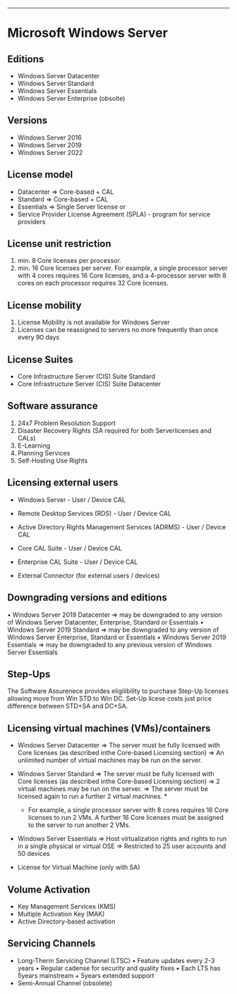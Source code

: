------------------------
# Microsoft Windows Server 

## Editions
- Windows Server Datacenter
- Windows Server Standard
- Windows Server Essentials
- Windows Server Enterprise (obsolte)

## Versions
- Windows Server 2016
- Windows Server 2019
- Windows Server 2022

## License model
- Datacenter => Core-based + CAL
- Standard => Core-based + CAL
- Essentials => Single Server license
or
- Service Provider License Agreement (SPLA) - program for service providers

## License unit restriction
1. min. 8 Core licenses per processor.
2. min. 16 Core licenses per server.
For example, a single processor server with 4 cores requires 16 Core licenses, and a 4-processor server with 8 cores on each processor requires 32 Core licenses.

## License mobility
1. License Mobility is not available for Windows Server
2. Licenses can be reassigned to servers no more frequently than once every 90 days

## License Suites
- Core Infrastructure Server (CIS) Suite Standard
- Core Infrastructure Server (CIS) Suite Datacenter

## Software assurance
1. 24x7 Problem Resolution Support
2. Disaster Recovery Rights (SA required for both Serverlicenses and CALs)
3. E-Learning
4. Planning Services
5. Self-Hosting Use Rights

## Licensing external users
- Windows Server - User / Device CAL 
- Remote Desktop Services (RDS) - User / Device CAL
- Active Directory Rights Management Services (ADRMS) - User / Device CAL

- Core CAL Suite - User / Device CAL
- Enterprise CAL Suite - User / Device CAL

- External Connector (for external users / devices)

## Downgrading versions and editions
• Windows Server 2019 Datacenter => may be downgraded to any version of Windows Server Datacenter, Enterprise, Standard or Essentials
• Windows Server 2019 Standard => may be downgraded to any version of Windows Server Enterprise, Standard or Essentials
• Windows Server 2019 Essentials => may be downgraded to any previous version of Windows Server Essentials

## Step-Ups
The Software Assurenece provides eligilibility to purchase Step-Up licenses allowing move from Win STD to Win DC.
Set-Up licese costs just price difference between STD+SA and DC+SA. 

## Licensing virtual machines (VMs)/containers
- Windows Server Datacenter
	=> The server must be fully licensed with Core licenses (as described inthe Core-based Licensing section)
	=> An unlimited number of virtual machines may be run on the server.
- Windows Server Standard
	=> The server must be fully licensed with Core licenses (as described inthe Core-based Licensing section)
	=> 2 virtual machines may be run on the server.
	=> The server must be licensed again to run a further 2 virtual machines. *
	
	* For example, a single processor server with 8 cores requires 16 Core
	licenses to run 2 VMs. A further 16 Core licenses must be assigned to
	the server to run another 2 VMs.
- Windows Server Essentials
	=> Host virtualization rights and rights to run in a single physical or virtual OSE
	=> Restricted to 25 user accounts and 50 devices
- License for Virtual Machine (only with SA)

## Volume Activation
- Key Management Services (KMS)	
- Multiple Activation Key (MAK)
- Active Directory-based activation

## Servicing Channels
- Long-Therm Servicing Channel (LTSC)
	• Feature updates every 2-3 years
	• Regular cadense for security and quality fixes
	• Each LTS has 5years mainstream + 5years extended support
- Semi-Annual Channel (obsolete)
	
